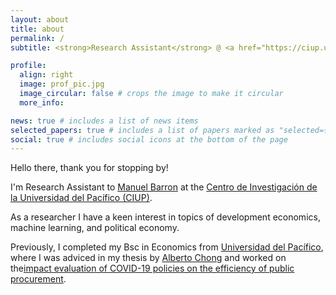 ```yaml
---
layout: about
title: about
permalink: /
subtitle: <strong>Research Assistant</strong> @ <a href="https://ciup.up.edu.pe/nosotros/" target="_blank">CIUP</a>

profile:
  align: right
  image: prof_pic.jpg
  image_circular: false # crops the image to make it circular
  more_info: 

news: true # includes a list of news items
selected_papers: true # includes a list of papers marked as "selected={true}"
social: true # includes social icons at the bottom of the page
---
```


Hello there, thank you for stopping by! 

I'm Research Assistant to <a href="https://ciup.up.edu.pe/investigadores/manuel-barron/" target="_blank">Manuel Barron</a> at the <a href="https://ciup.up.edu.pe/nosotros/" target="_blank">Centro de Investigación de la Universidad del Pacífico (CIUP)</a>. 

As a researcher I have a keen interest in topics of development economics, machine learning, and political economy.

Previously, I completed my Bsc in Economics from <a href="https://up.edu.pe/" target="_blank">Universidad del Pacífico</a>, where I was adviced in my thesis by <a href="https://scholar.google.com/citations?hl=es&user=Ek1a88wAAAAJ" target="_blank">Alberto Chong</a> and worked on the<a href="/assets/pdf/bsc-thesis.pdf" target="_blank">impact evaluation of COVID-19 policies on the efficiency of public procurement</a>.

